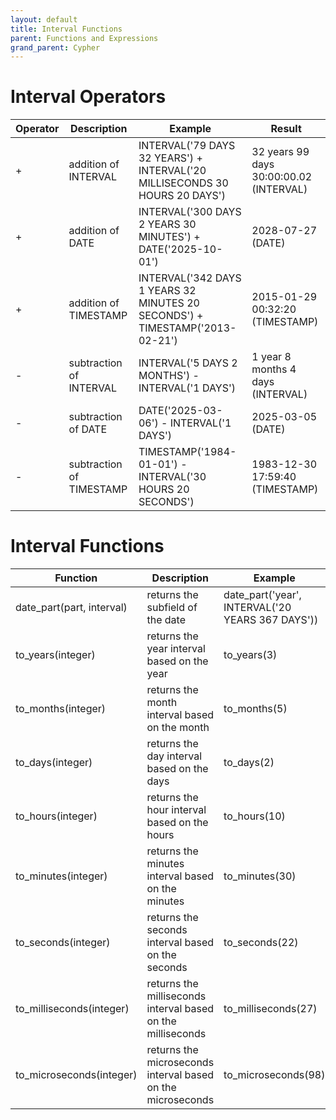 ```yaml
---
layout: default
title: Interval Functions
parent: Functions and Expressions 
grand_parent: Cypher
---
```


# Interval Operators

| Operator | Description | Example | Result |
| ----------- | ----------- |  ----------- |  ----------- |
| + | addition of INTERVAL | INTERVAL('79 DAYS 32 YEARS') + INTERVAL('20 MILLISECONDS 30 HOURS 20 DAYS')  | 32 years 99 days 30:00:00.02 (INTERVAL) | 
| + | addition of DATE | INTERVAL('300 DAYS 2 YEARS 30 MINUTES') + DATE('2025-10-01') | 2028-07-27 (DATE) |
| + | addition of TIMESTAMP | INTERVAL('342 DAYS 1 YEARS 32 MINUTES 20 SECONDS') + TIMESTAMP('2013-02-21') | 2015-01-29 00:32:20 (TIMESTAMP)|
| - | subtraction of INTERVAL | INTERVAL('5 DAYS 2 MONTHS') - INTERVAL('1 DAYS') | 1 year 8 months 4 days (INTERVAL) |
| - | subtraction of DATE | DATE('2025-03-06') - INTERVAL('1 DAYS') | 2025-03-05 (DATE) |
| - | subtraction of TIMESTAMP | TIMESTAMP('1984-01-01') - INTERVAL('30 HOURS 20 SECONDS') | 1983-12-30 17:59:40 (TIMESTAMP) |

# Interval Functions

| Function | Description | Example | Result |
| ----------- | ----------- |  ----------- |  ----------- |
| date_part(part, interval) | returns the subfield of the date | date_part('year', INTERVAL('20 YEARS 367 DAYS')) | 20 (INT64) |
| to_years(integer) | returns the year interval based on the year | to_years(3) | 3 years (INTERVAL) |
| to_months(integer) | returns the month interval based on the month | to_months(5) | 5 months (INTERVAL) |
| to_days(integer) | returns the day interval based on the days | to_days(2) | 2 days (INTERVAL) |
| to_hours(integer) | returns the hour interval based on the hours | to_hours(10) | 10:00:00 (INTERVAL) | 
| to_minutes(integer) | returns the minutes interval based on the minutes | to_minutes(30) | 00:30:00 (INTERVAL) |
| to_seconds(integer) | returns the seconds interval based on the seconds | to_seconds(22) | 00:00:22 (INTERVAL) |
| to_milliseconds(integer) | returns the milliseconds interval based on the milliseconds | to_milliseconds(27) | 00:00:00.027 (INTERVAL) |
| to_microseconds(integer) | returns the microseconds interval based on the microseconds | to_microseconds(98) | 00:00:00.000098 (INTERVAL) |
